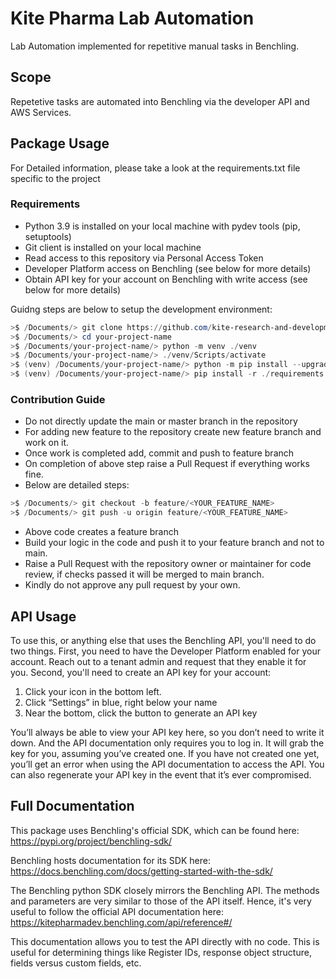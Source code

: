 # Kite Pharma Lab Automation

Lab Automation implemented for repetitive manual tasks in Benchling.

## Scope

Repetetive tasks are automated into Benchling via the developer API and AWS Services.

## Package Usage
For Detailed information, please take a look at the requirements.txt file specific to the project

### Requirements
- Python 3.9 is installed on your local machine with pydev tools (pip, setuptools)
- Git client is installed on your local machine
- Read access to this repository via Personal Access Token
- Developer Platform access on Benchling (see below for more details)
- Obtain API key for your account on Benchling with write access (see below for more details)

Guidng steps are below to setup the development environment:

```powershell
>$ /Documents/> git clone https://github.com/kite-research-and-development/your-project-name
>$ /Documents/> cd your-project-name
>$ /Documents/your-project-name/> python -m venv ./venv
>$ /Documents/your-project-name/> ./venv/Scripts/activate
>$ (venv) /Documents/your-project-name/> python -m pip install --upgrade pip
>$ (venv) /Documents/your-project-name/> pip install -r ./requirements.txt
```
### Contribution Guide
- Do not directly update the main or master branch in the repository
- For adding new feature to the repository create new feature branch and work on it.
- Once work is completed add, commit and push to feature branch
- On completion of above step raise a Pull Request if everything works fine.
- Below are detailed steps:

```powershell
>$ /Documents/> git checkout -b feature/<YOUR_FEATURE_NAME>
>$ /Documents/> git push -u origin feature/<YOUR_FEATURE_NAME>
```
- Above code creates a feature branch
- Build your logic in the code and push it to your feature branch and not to main.
- Raise a Pull Request with the repository owner or maintainer for code review, if checks passed it will be merged to main branch.
- Kindly do not approve any pull request by your own.

## API Usage

To use this, or anything else that uses the Benchling API, you'll need to do two things. First, you need to have
the Developer Platform enabled for your account. Reach out to a tenant admin and request that they enable it for you.
Second, you'll need to create an API key for your account:

1. Click your icon in the bottom left.
2. Click “Settings” in blue, right below your name
3. Near the bottom, click the button to generate an API key

You’ll always be able to view your API key here, so you don’t need to write it down. And the API documentation only
requires you to log in. It will grab the key for you, assuming you’ve created one. If you have not created one yet,
you’ll get an error when using the API documentation to access the API. You can also regenerate your API key in the
event that it’s ever compromised.

## Full Documentation

This package uses Benchling's official SDK, which can be found here: 
https://pypi.org/project/benchling-sdk/

Benchling hosts documentation for its SDK here: 
https://docs.benchling.com/docs/getting-started-with-the-sdk/

The Benchling python SDK closely mirrors the Benchling API. The methods and parameters are very similar to those
of the API itself. Hence, it's very useful to follow the official API documentation here: 
https://kitepharmadev.benchling.com/api/reference#/

This documentation allows you to test the API directly with no code. This is useful for determining things like
Register IDs, response object structure, fields versus custom fields, etc.
